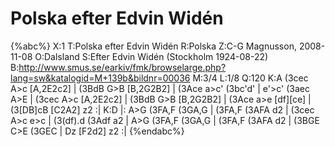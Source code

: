 # Polska efter Edvin Widén

{%abc%}
X:1
T:Polska efter Edvin Widén
R:Polska
Z:C-G Magnusson, 2008-11-08
O:Dalsland
S:Efter Edvin Widén (Stockholm 1924-08-22)
B:http://www.smus.se/earkiv/fmk/browselarge.php?lang=sw&katalogid=M+139b&bildnr=00036
M:3/4
L:1/8
Q:120
K:A
(3cec A>c [A,2E2c2] | (3BdB G>B [B,2G2B2] | (3Ace a>c' (3bc'd' | e'>c' (3aec A>E |
(3cec A>c [A,2E2c2] | (3BdB G>B [B,2G2B2] | (3Ace a>e [df][ce] | (3[DB]cB [C2A2] z2 :|
K:D
|: A>G (3FA,F (3GA,G | (3FA,F (3AFA d2 | (3cec A>c e>c | (3(df).d (3Adf a2 |
A>G (3FA,F (3GA,G | (3FA,F (3AFA d2 | (3BGE C>E (3GEC | Dz [F2d2] z2 :|
{%endabc%}


